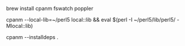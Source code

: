 brew install cpanm fswatch poppler

cpanm --local-lib=~/perl5 local::lib && eval $(perl -I ~/perl5/lib/perl5/ -Mlocal::lib)

cpanm --installdeps .
